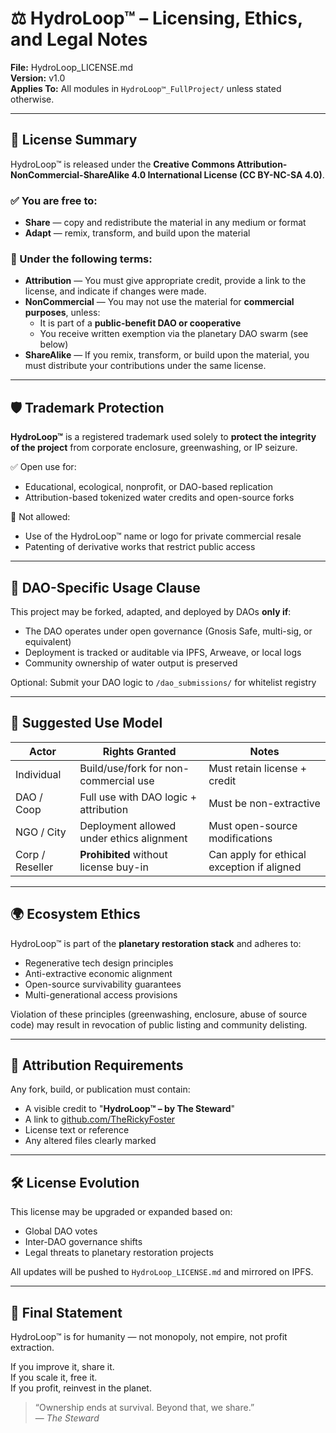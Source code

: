 # ⚖️ HydroLoop™ – Licensing, Ethics, and Legal Notes  
**File:** HydroLoop_LICENSE.md  
**Version:** v1.0  
**Applies To:** All modules in `HydroLoop™_FullProject/` unless stated otherwise.

---

## 📜 License Summary

HydroLoop™ is released under the **Creative Commons Attribution-NonCommercial-ShareAlike 4.0 International License (CC BY-NC-SA 4.0)**.

### ✅ You are free to:
- **Share** — copy and redistribute the material in any medium or format  
- **Adapt** — remix, transform, and build upon the material  

### 🚫 Under the following terms:
- **Attribution** — You must give appropriate credit, provide a link to the license, and indicate if changes were made.  
- **NonCommercial** — You may not use the material for **commercial purposes**, unless:  
  - It is part of a **public-benefit DAO or cooperative**  
  - You receive written exemption via the planetary DAO swarm (see below)  
- **ShareAlike** — If you remix, transform, or build upon the material, you must distribute your contributions under the same license.

---

## 🛡️ Trademark Protection

**HydroLoop™** is a registered trademark used solely to **protect the integrity of the project** from corporate enclosure, greenwashing, or IP seizure.

✅ Open use for:  
- Educational, ecological, nonprofit, or DAO-based replication  
- Attribution-based tokenized water credits and open-source forks

🚫 Not allowed:  
- Use of the HydroLoop™ name or logo for private commercial resale  
- Patenting of derivative works that restrict public access

---

## 🧩 DAO-Specific Usage Clause

This project may be forked, adapted, and deployed by DAOs **only if**:
- The DAO operates under open governance (Gnosis Safe, multi-sig, or equivalent)  
- Deployment is tracked or auditable via IPFS, Arweave, or local logs  
- Community ownership of water output is preserved

Optional: Submit your DAO logic to `/dao_submissions/` for whitelist registry

---

## 🤝 Suggested Use Model

| Actor           | Rights Granted                             | Notes                                       |
|------------------|---------------------------------------------|---------------------------------------------|
| Individual       | Build/use/fork for non-commercial use       | Must retain license + credit                |
| DAO / Coop       | Full use with DAO logic + attribution       | Must be non-extractive                      |
| NGO / City       | Deployment allowed under ethics alignment   | Must open-source modifications              |
| Corp / Reseller  | **Prohibited** without license buy-in       | Can apply for ethical exception if aligned  |

---

## 🌍 Ecosystem Ethics

HydroLoop™ is part of the **planetary restoration stack** and adheres to:
- Regenerative tech design principles  
- Anti-extractive economic alignment  
- Open-source survivability guarantees  
- Multi-generational access provisions

Violation of these principles (greenwashing, enclosure, abuse of source code) may result in revocation of public listing and community delisting.

---

## 📇 Attribution Requirements

Any fork, build, or publication must contain:
- A visible credit to "**HydroLoop™ – by The Steward**"  
- A link to [github.com/TheRickyFoster](https://github.com/TheRickyFoster)  
- License text or reference  
- Any altered files clearly marked

---

## 🛠 License Evolution

This license may be upgraded or expanded based on:
- Global DAO votes  
- Inter-DAO governance shifts  
- Legal threats to planetary restoration projects

All updates will be pushed to `HydroLoop_LICENSE.md` and mirrored on IPFS.

---

## 🧾 Final Statement

HydroLoop™ is for humanity — not monopoly, not empire, not profit extraction.

If you improve it, share it.  
If you scale it, free it.  
If you profit, reinvest in the planet.

> “Ownership ends at survival. Beyond that, we share.”  
> — *The Steward*
